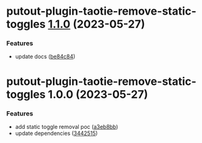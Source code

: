 # putout-plugin-taotie-remove-static-toggles [1.1.0](https://github.com/taotiebot/codemods/compare/putout-plugin-taotie-remove-static-toggles@1.0.0...putout-plugin-taotie-remove-static-toggles@1.1.0) (2023-05-27)


### Features

* update docs ([be84c84](https://github.com/taotiebot/codemods/commit/be84c842d8b6d84587e86f15c6831aef35a6d19e))

# putout-plugin-taotie-remove-static-toggles 1.0.0 (2023-05-27)


### Features

* add static toggle removal poc ([a3eb8bb](https://github.com/taotiebot/codemods/commit/a3eb8bbc9775fdd8da1783b57c23d5a6a705c1cc))
* update dependencies ([3442515](https://github.com/taotiebot/codemods/commit/34425150c4421be96140959acd77774bd036d5fc))
